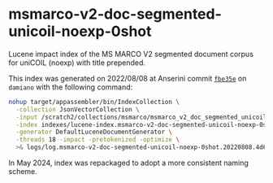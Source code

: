 # msmarco-v2-doc-segmented-unicoil-noexp-0shot

Lucene impact index of the MS MARCO V2 segmented document corpus for uniCOIL (noexp) with title prepended.

This index was generated on 2022/08/08 at Anserini commit [`fbe35e`](https://github.com/castorini/anserini/commit/4d6d2a5a367424131331df2a8e9e00e6a9c68856) on `damiano` with the following command:

```bash
nohup target/appassembler/bin/IndexCollection \
  -collection JsonVectorCollection \
  -input /scratch2/collections/msmarco/msmarco_v2_doc_segmented_unicoil_noexp_0shot_v2 \
  -index indexes/lucene-index.msmarco-v2-doc-segmented-unicoil-noexp-0shot.20220808.4d6d2a/ \
  -generator DefaultLuceneDocumentGenerator \
  -threads 18 -impact -pretokenized -optimize \
  >& logs/log.msmarco-v2-doc-segmented-unicoil-noexp-0shot.20220808.4d6d2a.txt &
```

In May 2024, index was repackaged to adopt a more consistent naming scheme.
